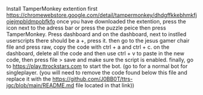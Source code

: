 Install TamperMonkey extention first https://chromewebstore.google.com/detail/tampermonkey/dhdgffkkebhmkfjojejmpbldmpobfkfo once you have downloaded the extention, press the icon next to the adress bar or press the puzzle peice then press TamperMonkey. Press dashboard and on the dashboard, next to instlled userscripts there should be a +, press it. then go to the jesus gamer chair file and press raw, copy the code with ctrl + a and ctrl + c. on the dashboard, delete all the code and then use ctrl + v to paste in the new code, then press file > save and make sure the script is enabled. finally, go to https://play.ttrockstars.com to start the bot. (go to for a normal bot for singleplayer. (you will need to remove the code found below this file and replace it with the https://github.com/J0BB0T/ttrs-jgc/blob/main/README.md file located in that link))

